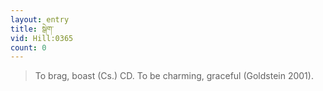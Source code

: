 ```yaml
---
layout: entry
title: སྒེག་
vid: Hill:0365
count: 0
---
```

> To brag, boast (Cs\.) CD\. To be charming, graceful (Goldstein 2001)\.


